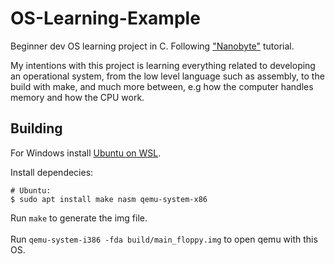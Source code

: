 # OS-Learning-Example


Beginner dev OS learning project in C.
Following ["Nanobyte"](https://github.com/chibicitiberiu/nanobyte_os) tutorial.

My intentions with this project is learning everything related to developing an operational system,
from the low level language such as assembly, to the build with make, and much more between, e.g how the computer handles memory and how the CPU work.

## Building

For Windows install [Ubuntu on WSL](https://ubuntu.com/wsl).

Install dependecies:
```
# Ubuntu:
$ sudo apt install make nasm qemu-system-x86
```
Run `make` to generate the img file. 
<br> <br> 
Run `qemu-system-i386 -fda build/main_floppy.img` to open qemu with this OS. 
